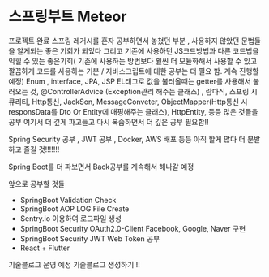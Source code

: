 # 스프링부트 Meteor

프로젝트 완료
스프링 레거시를 혼자 공부하면서 놓쳤던 부분 , 사용하지 않았던 문법들을 알게되는 좋은 기회가 되었다
그리고 기존에 사용하던 JS코드방법과 다른 코드법을 익힐 수 있는 좋은기회( 기존에 사용하는 방법보다 훨씬 더 모듈화해서 사용할 수 있고 깔끔하게 코드를 사용하는 기분 / 자바스크립트에 대한 공부는 더 필요 함. 계속 진행할 예정)
Enum , interface, JPA, JSP EL태그로 값을 불러올때는 getter를 사용해서 불러오는 것, @ControllerAdvice (Exception관리 해주는 클래스) , 람다식, 스프링 시큐리티,
Http통신, JackSon, MessageConveter, ObjectMapper(Http통신 시 responsData를 Dto Or Entity에 매핑해주는 클래스), HttpEntity, 등등 많은 것들을 공부 
여기서 더 깊게 파고들고 다시 복습하면서 더 깊은 공부 필요함!!

Spring Security 공부 , JWT 공부 , Docker, AWS 배포 등등 아직 할게 많다 더 분발하고 즐길 것!!!!!!! 


Spring Boot를 더 파보면서 Back공부를 계속해서 해나갈 예정

앞으로 공부할 것들
- SpringBoot Validation Check
- SpringBoot AOP LOG File Create
- Sentry.io 이용하여 로그파일 생성
- SpringBoot Security OAuth2.0-Client Facebook, Google, Naver 구현
- SpringBoot Security JWT Web Token 공부
-  React + Flutter

기술블로그 운영 예정 기술블로그 생성하기 !! 

